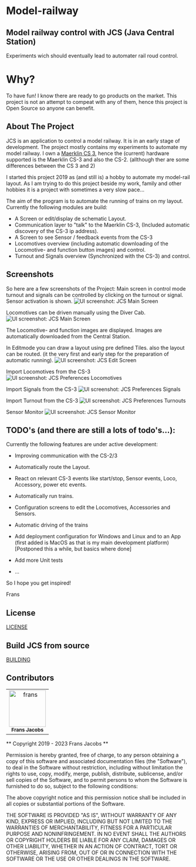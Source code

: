 # Model-railway

## Model railway control with JCS (Java Central Station)
Experiments wich should eventually lead to automater rail roud control.

# Why?
To have fun!
I know there are ready to go products on the market.
This project is not an attempt to compeat with any of them,
hence this project is Open Source so anyone can benefit.

## About The Project
JCS is an application to control a model railway. It is in an early stage of development.
The project mostly contains my experiments to automate my model railway.
I own a [Maerklin CS 3](https://www.marklin.nl/producten/details/article/60216), hence the (current) hardware supported is the Maerklin CS-3 and also the CS-2.
(allthough ther are some differences between the CS 3 and 2)

I started this project 2019 as (and still is) a hobby to automate my model-rail layout.
As I am trying to do this project beside my work, family and other hobbies it is a project with sometimes a very slow pace...

The aim of the program is to automate the running of trains on my layout.
Currently the following modules are build:

* A Screen or edit/display de schematic Layout.
* Communication layer to "talk" to the Maerklin CS-3, (Included automatic discovery of the CS-3 ip address).
* A Screen to see Sensor / feedback events from the CS-3
* Locomotives overview (including automatic downloading of the Locomotive- and function button images) and control.
* Turnout and Signals overview (Synchronized with the CS-3) and control.

## Screenshots
So here are a few screenshots of the Project:
Main screen in control mode turnout and signals can be controlled by clicking on the turnout or signal. 
Sensor activation is shown.
![UI screenshot: JCS Main Screen](assets/mainscreen.png?raw=true)

Locomotives can be driven manually using the Diver Cab.
![UI screenshot: JCS Main Screen](assets/driver_cab.png?raw=true)

The Locomotive- and function images are displayed. Images are automatically downloaded from the Central Station.

In Editmode you can draw a layout using pre defined Tiles.
also the layout can be routed. (it the very first and early step for the preparation of automatic running).
![UI screenshot: JCS Edit Screen](assets/mainscreen_edit_route.png?raw=true)

Import Locomotives from the CS-3
![UI screenshot: JCS Preferences Locomotives](assets/prefs_locomotives.png?raw=true)

Import Signals from the CS-3
![UI screenshot: JCS Preferences Signals](assets/prefs_signals.png?raw=true)

Import Turnout from the CS-3
![UI screenshot: JCS Preferences Turnouts](assets/prefs_turnouts.png?raw=true)

Sensor Monitor
![UI screenshot: JCS Sensor Monitor](assets/sensor_monitor.png?raw=true)

## TODO's (and there are still a lots of todo's...):

Currently the following features are under active development:
* Improving communication with the CS-2/3
* Automatically route the Layout.
* React on relevant CS-3 events like start/stop, Sensor events, Loco, Accessory, power etc events. 
* Automatically run trains.

* Configuration screens to edit the Locomotives, Accessories and Sensors.
* Automatic driving of the trains
* Add deployment configuration for Windows and Linux and to an App
  (first added is MacOS as that is my main development platform) [Postponed this a while, but basics where done]
* Add more Unit tests
* ...

So I hope you get inspired!

Frans

## License
[LICENSE](LICENSE.md)


## Build JCS from source
[BUILDING](BUILDING.md)

## Contributors

<table>
<tr>
    <td align="center">
        <a href="https://github.com/fransjacobs">
            <img src="https://avatars.githubusercontent.com/u/41232225?v=4" width="100;" alt="frans"/>
            <br />
            <sub><b>Frans Jacobs</b></sub>
        </a>
    </td>
</tr>
</table>


** Copyright 2019 - 2023 Frans Jacobs **

Permission is hereby granted, free of charge, to any person obtaining a copy of this software and associated documentation files (the "Software"),
to deal in the Software without restriction, including without limitation the rights to use, copy, modify, merge, publish, distribute, sublicense,
and/or sell copies of the Software, and to permit persons to whom the Software is furnished to do so, subject to the following conditions:

The above copyright notice and this permission notice shall be included in all copies or substantial portions of the Software.

THE SOFTWARE IS PROVIDED "AS IS", WITHOUT WARRANTY OF ANY KIND, EXPRESS OR IMPLIED, INCLUDING BUT NOT LIMITED TO THE WARRANTIES OF MERCHANTABILITY,
FITNESS FOR A PARTICULAR PURPOSE AND NONINFRINGEMENT. IN NO EVENT SHALL THE AUTHORS OR COPYRIGHT HOLDERS BE LIABLE FOR ANY CLAIM, DAMAGES OR OTHER LIABILITY,
WHETHER IN AN ACTION OF CONTRACT, TORT OR OTHERWISE, ARISING FROM, OUT OF OR IN CONNECTION WITH THE SOFTWARE OR THE USE OR OTHER DEALINGS IN THE SOFTWARE.